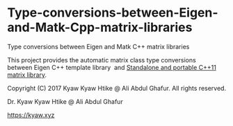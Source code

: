# Type-conversions-between-Eigen-and-Matk-Cpp-matrix-libraries
Type conversions between Eigen and Matk C++ matrix libraries

This project provides the automatic matrix class type conversions between Eigen C++ template library  and <a href="https://github.com/Kyaw-Kyaw-Htike/Standalone-and-portable-Cpp11-matrix-library" target="_blank">Standalone and portable C++11 matrix library</a>.


Copyright (C) 2017 Kyaw Kyaw Htike @ Ali Abdul Ghafur. All rights reserved.



Dr. Kyaw Kyaw Htike @ Ali Abdul Ghafur



https://kyaw.xyz
